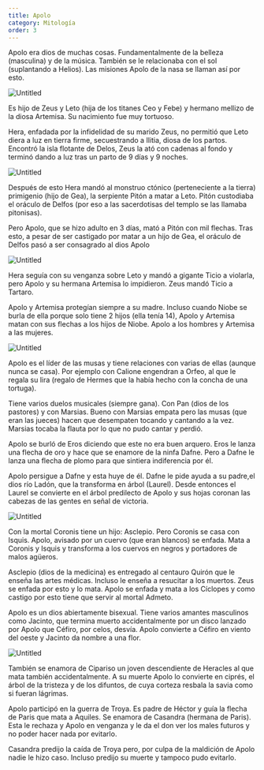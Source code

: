 ```yaml
---
title: Apolo
category: Mitología
order: 3
---
```


Apolo era dios de muchas cosas. Fundamentalmente de la belleza (masculina) y de la música. También se le relacionaba con el sol (suplantando a Helios). Las misiones Apolo de la nasa se llaman así por esto.

![Untitled]({{site.baseurl}}/images/Apolo%20d153d2851f294e48a7e060949f95769b/Apolo__dios_de_la_belleza___Web_de_Mitologia_Clasica.png)

Es hijo de Zeus y Leto (hija de los titanes Ceo y Febe) y hermano mellizo de la diosa Artemisa. Su nacimiento fue muy tortuoso.

Hera, enfadada por la infidelidad de su marido Zeus, no permitió que Leto diera a luz en tierra firme, secuestrando a Ilitia, diosa de los partos. Encontró la isla flotante de Delos, Zeus la ató con cadenas al fondo y terminó dando a luz tras un parto de 9 días y 9 noches.

![Untitled]({{site.baseurl}}/images/Apolo%20d153d2851f294e48a7e060949f95769b/LEto_Apolo_-_Buscar_con_Google.png)

Después de esto Hera mandó al monstruo ctónico (perteneciente a la tierra) primigenio (hijo de Gea), la serpiente Pitón a matar a Leto. Pitón custodiaba el oráculo de Delfos (por eso a las sacerdotisas del templo se las llamaba pitonisas). 

Pero Apolo, que se hizo adulto en 3 días, mató a Pitón con mil flechas. Tras esto, a pesar de ser castigado por matar a un hijo de Gea, el oráculo de Delfos pasó a ser consagrado al dios Apolo

![Untitled]({{site.baseurl}}/images/Apolo%20d153d2851f294e48a7e060949f95769b/Apolo_y_la_serpiente_Piton_jpg.png)

Hera seguía con su venganza sobre Leto y mandó a gigante Ticio a violarla, pero Apolo y su hermana Artemisa lo impidieron. Zeus mandó Ticio a Tartaro.

Apolo y Artemisa protegían siempre a su madre. Incluso cuando Niobe se burla de ella porque solo tiene 2 hijos (ella tenía 14), Apolo y Artemisa matan con sus flechas a los hijos de Niobe. Apolo a los hombres y Artemisa a las mujeres.

![Untitled]({{site.baseurl}}/images/Apolo%20d153d2851f294e48a7e060949f95769b/Niobe_apolo_-_Buscar_con_Google.png)

Apolo es el líder de las musas y tiene relaciones con varias de ellas (aunque nunca se casa). Por ejemplo con Calione engendran a Orfeo, al que le regala su lira (regalo de Hermes que la había hecho con la concha de una tortuga).

Tiene varios duelos musicales (siempre gana). Con Pan (dios de los pastores) y con Marsias. Bueno con Marsias empata pero las musas (que eran las jueces) hacen que desempaten tocando y cantando a la vez. Marsias tocaba la flauta por lo que no pudo cantar y perdió.

Apolo se burló de Eros diciendo que este no era buen arquero. Eros le lanza una flecha de oro y hace que se enamore de la ninfa Dafne. Pero a Dafne le lanza una flecha de plomo para que sintiera indiferencia por él.

Apolo persigue a Dafne y esta huye de él. Dafne le pide ayuda a su padre,el dios río Ladón, que la transforma en árbol (Laurel). Desde entonces el Laurel se convierte en el árbol predilecto de Apolo y sus hojas coronan las cabezas de las gentes en señal de victoria.

![Untitled]({{site.baseurl}}/images/Apolo%20d153d2851f294e48a7e060949f95769b/Apollo_and_Daphne__Bernini__-_Apolo_y_Dafne__Bernini__-_Wikipedia__la_enciclopedia_libre.png)

Con la mortal Coronis tiene un hijo: Asclepio. Pero Coronis se casa con Isquis. Apolo, avisado por un cuervo (que eran blancos) se enfada. Mata a Coronis y Isquis y transforma a los cuervos en negros y portadores de malos agüeros.

Asclepio (dios de la medicina) es entregado al centauro Quirón que le enseña las artes médicas. Incluso le enseña a resucitar a los muertos. Zeus se enfada por esto y lo mata. Apolo se enfada y mata a los Cíclopes y como castigo por esto tiene que servir al mortal Admeto.

Apolo es un dios abiertamente bisexual. Tiene varios amantes masculinos como Jacinto, que termina muerto accidentalmente por un disco lanzado por Apolo que Céfiro, por celos, desvía. Apolo convierte a Céfiro en viento del oeste y Jacinto da nombre a una flor.

![Untitled]({{site.baseurl}}/images/Apolo%20d153d2851f294e48a7e060949f95769b/Apolo__el_dios_de_la_belleza_y_la_musica__Conoce_sus_mitos_.png)

También se enamora de Cipariso un joven descendiente de Heracles al que mata también accidentalmente. A su muerte Apolo lo convierte en ciprés, el árbol de la tristeza y de los difuntos, de cuya corteza resbala la savia como si fueran lágrimas.

Apolo participó en la guerra de Troya. Es padre de Héctor y guía la flecha de Paris que mata a Aquiles. Se enamora de Casandra (hermana de Paris). Esta le rechaza y Apolo en venganza y le da el don ver los males futuros y no poder hacer nada por evitarlo.

Casandra predijo la caída de Troya pero, por culpa de la maldición de Apolo nadie le hizo caso. Incluso predijo su muerte y tampoco pudo evitarlo.

